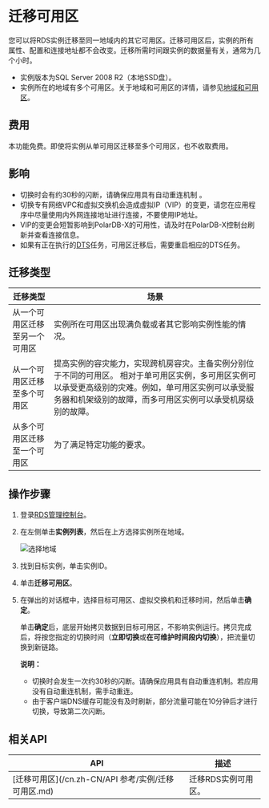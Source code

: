 # 迁移可用区

您可以将RDS实例迁移至同一地域内的其它可用区。迁移可用区后，实例的所有属性、配置和连接地址都不会改变。迁移所需时间跟实例的数据量有关，通常为几个小时。

-   实例版本为SQL Server 2008 R2（本地SSD盘）。
-   实例所在的地域有多个可用区。关于地域和可用区的详情，请参见[地域和可用区](https://help.aliyun.com/document_detail/40654.html)。

## 费用

本功能免费。即使将实例从单可用区迁移至多个可用区，也不收取费用。

## 影响

-   切换时会有约30秒的闪断，请确保应用具有自动重连机制 。
-   切换专有网络VPC和虚拟交换机会造成虚拟IP（VIP）的变更，请您在应用程序中尽量使用内外网连接地址进行连接，不要使用IP地址。
-   VIP的变更会短暂影响到PolarDB-X的可用性，请及时在PolarDB-X控制台刷新并查看连接信息。
-   如果有正在执行的[DTS](https://help.aliyun.com/document_detail/26592.html)任务，可用区迁移后，需要重启相应的DTS任务。

## 迁移类型

|迁移类型|场景|
|----|--|
|从一个可用区迁移至另一个可用区|实例所在可用区出现满负载或者其它影响实例性能的情况。|
|从一个可用区迁移至多个可用区|提高实例的容灾能力，实现跨机房容灾。主备实例分别位于不同的可用区。 相对于单可用区实例，多可用区实例可以承受更高级别的灾难。例如，单可用区实例可以承受服务器和机架级别的故障，而多可用区实例可以承受机房级别的故障。 |
|从多个可用区迁移至一个可用区|为了满足特定功能的要求。|

## 操作步骤

1.  登录[RDS管理控制台](https://rds.console.aliyun.com/)。

2.  在左侧单击**实例列表**，然后在上方选择实例所在地域。

    ![选择地域](https://static-aliyun-doc.oss-accelerate.aliyuncs.com/assets/img/zh-CN/3074469951/p36543.png)

3.  找到目标实例，单击实例ID。

4.  单击**迁移可用区**。

5.  在弹出的对话框中，选择目标可用区、虚拟交换机和迁移时间，然后单击**确定**。

    单击**确定**后，底层开始拷贝数据到目标可用区，不影响实例运行。拷贝完成后，将按您指定的切换时间（**立即切换**或**在可维护时间段内切换**），把流量切换到新链路。

    **说明：**

    -   切换时会发生一次约30秒的闪断。请确保应用具有自动重连机制。若应用没有自动重连机制，需手动重连。
    -   由于客户端DNS缓存可能没有及时刷新，部分流量可能在10分钟后才进行切换，导致第二次闪断。

## 相关API

|API|描述|
|---|--|
|[迁移可用区](/cn.zh-CN/API 参考/实例/迁移可用区.md)|迁移RDS实例可用区。|

